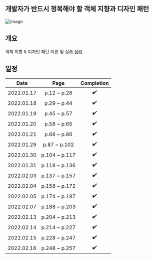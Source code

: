 ## 개발자가 반드시 정복해야 할 객체 지향과 디자인 패턴
![image](https://user-images.githubusercontent.com/19742896/149649771-78131839-c6f2-4e8a-af2f-5fd373876302.png)

## 개요
객체 지향 & 디자인 패턴 이론 및 실습 [정리](https://github.com/wooyounggggg/oop-and-design-pattern/issues?q=is%3Aissue+is%3Aclosed)

## 일정
|Date|Page|Completion|
|:------:|:---:|:---:|
|2022.01.17|p.12 ~ p.28|✔️|
|2022.01.18|p.29 ~ p.44|✔️|
|2022.01.19|p.45 ~ p.57|✔️|
|2022.01.20|p.58 ~ p.65|✔️|
|2022.01.21|p.66 ~ p.86|✔️|
|2022.01.29|p.87 ~ p.102|✔️|
|2022.01.30|p.104 ~ p.117|✔️|
|2022.01.31|p.118 ~ p.136|✔️|
|2022.02.03|p.137 ~ p.157|✔️|
|2022.02.04|p.158 ~ p.172|✔️|
|2022.02.05|p.174 ~ p.187|✔️|
|2022.02.07|p.188 ~ p.203|✔️|
|2022.02.13|p.204 ~ p.213|✔️|
|2022.02.14|p.214 ~ p.227|✔️|
|2022.02.15|p.228 ~ p.247|✔️|
|2022.02.16|p.248 ~ p.257|✔️|
